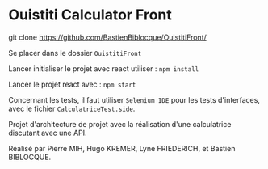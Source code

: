 # Ouistiti Calculator Front 

git clone https://github.com/BastienBiblocque/OuistitiFront/

Se placer dans le dossier `OuistitiFront`

Lancer initialiser le projet avec react utiliser : `npm install`

Lancer le projet react avec : `npm start`

Concernant les tests, il faut utiliser `Selenium IDE` pour les tests d'interfaces, avec le fichier `CalculatriceTest.side`.

Projet d'architecture de projet avec la réalisation d'une calculatrice discutant avec une API.

Réalisé par Pierre MIH, Hugo KREMER, Lyne FRIEDERICH, et Bastien BIBLOCQUE.

